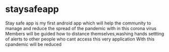 # staysafeapp
Stay safe app is my first android app which will help the community to manage and reduce the spread of the pandemic with in this corona virus
Members will be guided how to distance themselves,washing hands
settting of alerts to other people who cant access this very application
With this cpandemic will be reduced
